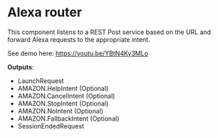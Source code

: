 # Alexa router

This component listens to a REST Post service based on the URL and forward Alexa requests to the appropriate intent.

See demo here: https://youtu.be/YBtN4Ky3MLo

__Outputs__:
- LaunchRequest
- AMAZON.HelpIntent (Optional)
- AMAZON.CancelIntent (Optional)
- AMAZON.StopIntent (Optional)
- AMAZON.NoIntent (Optional)
- AMAZON.FallbackIntent (Optional)
- SessionEndedRequest
